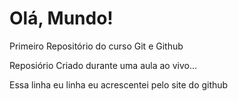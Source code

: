 # Olá, Mundo!
 Primeiro Repositório do curso Git e Github

Reposiório Criado durante uma aula ao vivo...

Essa linha eu linha eu acrescentei pelo site do github
